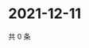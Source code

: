 # 2021-12-11

共 0 条

<!-- BEGIN WEIBO -->
<!-- 最后更新时间 Sat Dec 11 2021 12:11:11 GMT+0800 (China Standard Time) -->

<!-- END WEIBO -->
